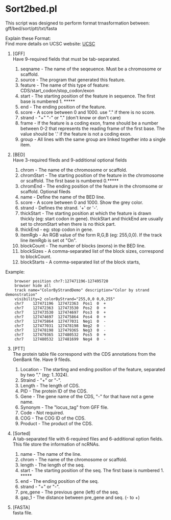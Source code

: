 Sort2bed.pl
====================

This script was designed to perform format trnasformation between:  
gff/bed/sort/ptt/txt/fasta

Explain these Format:  
Find more details on UCSC website:  [UCSC](http://genome.ucsc.edu/FAQ/FAQformat.html)


1. [GFF]    
    Have 9-required fields that must be tab-separated.

    1. seqname - The name of the seqeuence. Must be a chromosome or scaffold.       
    2. source - The program that generated this feature.
    3. feature - The name of this type of feature: CDS/start_codon/stop_codon/exon
    4. start - The starting position of the feature in sequence. The first base is numbered 1. *****
    5. end - The ending position of the feature.
    6. score - A score between 0 and 1000. use "." if there is no score.
    7. strand - "+" "-" or "." (don't know or don't care)
    8. frame - If the feature is a coding exon, frame should be a number between 0-2 that represents the reading frame of the first base. The value should be '.' if the feature is not a coding exon.  
    9. group - All lines with the same group are linked together into a single item.  
  
2. [BED]  
    Have 3-required fileds and 9-additional optional fields

    1. chrom - The name of the chromosome or scaffold.
    2. chromStart - The starting position of the feature in the chromosome or scaffold. The first base is numbered 0.*****
    3. chromEnd - The ending position of the feature in the chromsome or scaffold.
    Optional fileds
    4. name - Define the name of the BED line.
    5. score - A score between 0 and 1000. Show the grey color.
    6. strand - Defines the strand. '+' or '-'.
    7. thickStart - The starting position at which the feature is drawn thickly (eg: start codon in gene). thickStart and thickEnd are usually set to chromStart when there is no thick part.
    8. thickEnd - eg: stop codon in gene.
    9. itemRgb - An RGB value of the form R,G,B (eg: 255,0,0). If the track line itemRgb is set ot "On".
    10. blockCount - The number of blocks (exons) in the BED line.
    11. blockSizes - A comma-separated list of the block sizes, correspond to blockCount.
    12. blockStarts - A comma-separated list of the block starts,

Example:  

```
    browser position chr7:127471196-127495720    
    browser hide all     
    track name="ColorByStrandDemo" description="Color by strand demonstration"     
    visibility=2 colorByStrand="255,0,0 0,0,255"     
    chr7    127471196  127472363  Pos1  0  +     
    chr7    127472363  127473530  Pos2  0  +     
    chr7    127473530  127474697  Pos3  0  +     
    chr7    127474697  127475864  Pos4  0  +     
    chr7    127475864  127477031  Neg1  0  -     
    chr7    127477031  127478198  Neg2  0  -     
    chr7    127478198  127479365  Neg3  0  -     
    chr7    127479365  127480532  Pos5  0  +     
    chr7    127480532  127481699  Neg4  0  -     
```

3. [PTT]  
    The protein table file correspond with the CDS annotations from the GenBank file. Have 9 fileds.

    1. Location - The starting and ending position of the feature, separated by two "." (eg: 1..1024).
    2. Straind - "+" or "-".
    3. Length - The length of CDS.
    4. PID - The protein ID of the CDS.
    5. Gene - The gene name of the CDS, "-" for that have not a gene name.
    6. Synonym - The "locus_tag" from GFF file.
    7. Code - Not required.
    8. COG - The COG ID of the CDS.
    9. Product - The product of the CDS.

4. [Sorted]  
    A tab-separated file with 6-required files and 6-additional option fields. This file store the information of ncRNAs.
    
    1. name - The name of the line.
    2. chrom - The name of the chromosome or scaffold.
    3. length - The length of the seq.
    4. start - The starting position of the seq. The first base is numbered 1. *****
    5. end - The ending position of the seq.
    6. strand - "+" or "-".
    7. pre_gene - The previous gene (left) of the seq.
    8. gap_1 - The distance between pre_gene and seq. (- to +)

5. [FASTA]  
    fasta file.
